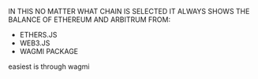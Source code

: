 IN THIS NO MATTER WHAT CHAIN IS SELECTED IT ALWAYS SHOWS THE BALANCE OF ETHEREUM AND ARBITRUM FROM:

- ETHERS.JS
- WEB3.JS
- WAGMI PACKAGE

easiest is through wagmi
